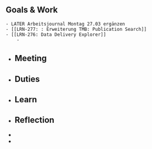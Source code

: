 ## Goals & Work
	- LATER Arbeitsjournal Montag 27.03 ergänzen
	- [[LRN-277: : Erweiterung TMB: Publication Search]]
	- [[LRN-276: Data Delivery Explorer]]
		-
- ## Meeting
- ## Duties
- ## Learn
- ## Reflection
-
-